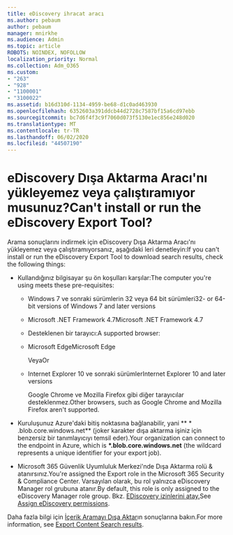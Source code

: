 ```yaml
---
title: eDiscovery ihracat aracı
ms.author: pebaum
author: pebaum
manager: mnirkhe
ms.audience: Admin
ms.topic: article
ROBOTS: NOINDEX, NOFOLLOW
localization_priority: Normal
ms.collection: Adm_O365
ms.custom:
- "263"
- "928"
- "1100001"
- "3100022"
ms.assetid: b16d310d-1134-4959-be68-d1c0ad463930
ms.openlocfilehash: 6352603a391ddcb44d2728c7587bf15a6cd97ebb
ms.sourcegitcommit: bc7d6f4f3c9f7060d073f5130e1ec856e248d020
ms.translationtype: MT
ms.contentlocale: tr-TR
ms.lasthandoff: 06/02/2020
ms.locfileid: "44507190"
---
```

# <a name="cant-install-or-run-the-ediscovery-export-tool"></a><span data-ttu-id="9c75d-102">eDiscovery Dışa Aktarma Aracı'nı yükleyemez veya çalıştıramıyor musunuz?</span><span class="sxs-lookup"><span data-stu-id="9c75d-102">Can't install or run the eDiscovery Export Tool?</span></span>

<span data-ttu-id="9c75d-103">Arama sonuçlarını indirmek için eDiscovery Dışa Aktarma Aracı'nı yükleyemez veya çalıştıramıyorsanız, aşağıdaki leri denetleyin:</span><span class="sxs-lookup"><span data-stu-id="9c75d-103">If you can't install or run the eDiscovery Export Tool to download search results, check the following things:</span></span>
  
- <span data-ttu-id="9c75d-104">Kullandığınız bilgisayar şu ön koşulları karşılar:</span><span class="sxs-lookup"><span data-stu-id="9c75d-104">The computer you're using meets these pre-requisites:</span></span>

  - <span data-ttu-id="9c75d-105">Windows 7 ve sonraki sürümlerin 32 veya 64 bit sürümleri</span><span class="sxs-lookup"><span data-stu-id="9c75d-105">32- or 64-bit versions of Windows 7 and later versions</span></span>

  - <span data-ttu-id="9c75d-106">Microsoft .NET Framework 4.7</span><span class="sxs-lookup"><span data-stu-id="9c75d-106">Microsoft .NET Framework 4.7</span></span>

  - <span data-ttu-id="9c75d-107">Desteklenen bir tarayıcı:</span><span class="sxs-lookup"><span data-stu-id="9c75d-107">A supported browser:</span></span>

  - <span data-ttu-id="9c75d-108">Microsoft Edge</span><span class="sxs-lookup"><span data-stu-id="9c75d-108">Microsoft Edge</span></span>

    <span data-ttu-id="9c75d-109">Veya</span><span class="sxs-lookup"><span data-stu-id="9c75d-109">Or</span></span>

  - <span data-ttu-id="9c75d-110">Internet Explorer 10 ve sonraki sürümler</span><span class="sxs-lookup"><span data-stu-id="9c75d-110">Internet Explorer 10 and later versions</span></span>

    <span data-ttu-id="9c75d-111">Google Chrome ve Mozilla Firefox gibi diğer tarayıcılar desteklenmez.</span><span class="sxs-lookup"><span data-stu-id="9c75d-111">Other browsers, such as Google Chrome and Mozilla Firefox aren't supported.</span></span>

- <span data-ttu-id="9c75d-112">Kuruluşunuz Azure'daki bitiş noktasına bağlanabilir, yani \*\* \* .blob.core.windows.net\*\* (joker karakter dışa aktarma işiniz için benzersiz bir tanımlayıcıyı temsil eder).</span><span class="sxs-lookup"><span data-stu-id="9c75d-112">Your organization can connect to the endpoint in Azure, which is **\*.blob.core.windows.net** (the wildcard represents a unique identifier for your export job).</span></span>

- <span data-ttu-id="9c75d-113">Microsoft 365 Güvenlik Uyumluluk Merkezi'nde Dışa Aktarma rolü &amp; atanırsınız.</span><span class="sxs-lookup"><span data-stu-id="9c75d-113">You're assigned the Export role in the Microsoft 365 Security &amp; Compliance Center.</span></span> <span data-ttu-id="9c75d-114">Varsayılan olarak, bu rol yalnızca eDiscovery Manager rol grubuna atanır.</span><span class="sxs-lookup"><span data-stu-id="9c75d-114">By default, this role is only assigned to the eDiscovery Manager role group.</span></span> <span data-ttu-id="9c75d-115">Bkz. [EDiscovery izinlerini atay.](https://docs.microsoft.com/microsoft-365/compliance/assign-ediscovery-permissions)</span><span class="sxs-lookup"><span data-stu-id="9c75d-115">See [Assign eDiscovery permissions](https://docs.microsoft.com/microsoft-365/compliance/assign-ediscovery-permissions).</span></span>

<span data-ttu-id="9c75d-116">Daha fazla bilgi için [İçerik Aramayı Dışa Aktar](https://docs.microsoft.com/microsoft-365/compliance/export-search-results)ın sonuçlarına bakın.</span><span class="sxs-lookup"><span data-stu-id="9c75d-116">For more information, see [Export Content Search results](https://docs.microsoft.com/microsoft-365/compliance/export-search-results).</span></span>
  